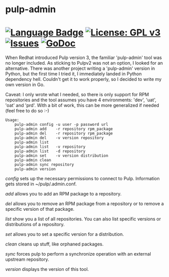 
# pulp-admin
# [![Language Badge](https://img.shields.io/badge/Language-Go-blue.svg)](https://go.dev) [![License: GPL v3](https://img.shields.io/github/license/jdavid5815/pulp-admin)](https://www.gnu.org/licenses/gpl-3.0) [![Issues](https://img.shields.io/github/issues/jdavid5815/pulp-admin)](https://github.com/jdavid5815/pulp-admin/issues) [![GoDoc](https://godoc.org/github.com/jdavid5815/pulp-admin?status.svg)](https://godoc.org/github.com/jdavid5815/pulp-admin)

When Redhat introduced Pulp version 3, the familiar 'pulp-admin' tool was no longer included. As sticking to Pulpv2 was not an option, I looked for an alternative. There was another project writing a 'pulp-admin' version in Python, but the first time I tried it, I immediately landed in Python dependency hell. Couldn't get it to work properly, so I decided to write my own version in Go.

Caveat: I only wrote what I needed, so there is only support for RPM repositories and the tool assumes you have 4 environments: 'dev', 'uat', 'oat' and 'prd'. With a bit of work, this can be more generalized if needed (feel free to do so :-)

```
Usage:
	pulp-admin config -u user -p password url
	pulp-admin add    -r repository rpm_package
	pulp-admin del    -r repository rpm_package
	pulp-admin del    -v version repository
	pulp-admin list
	pulp-admin list   -v repository
	pulp-admin list   -d repository
	pulp-admin set    -v version distribution
	pulp-admin clean
	pulp-admin sync repository
	pulp-admin version
```

*config* sets up the necessary permissions to connect to Pulp. Information gets stored in ~/pulp/.admin.conf.

*add* allows you to add an RPM package to a repository.

*del* allows you to remove an RPM package from a repository or to remove a specific version of that package.

*list* show you a list of all repositories. You can also list specific versions or distributions of a repository.

*set* allows you to set a specific version for a distribution.

*clean* cleans up stuff, like orphaned packages.

*sync* forces pulp to perform a synchronize operation with an external upstream repository.

*version* displays the version of this tool.



